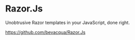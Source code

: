 Razor.Js
========

Unobtrusive Razor templates in your JavaScript, done right.

https://github.com/bevacqua/Razor.Js